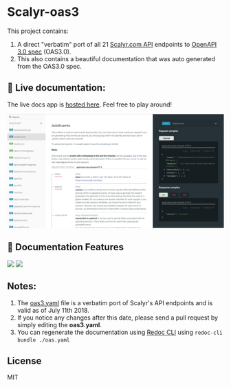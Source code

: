 # Scalyr-oas3
This project contains:

1.  A direct "verbatim" port of all 21 [Scalyr.com API](https://www.scalyr.com/help/api) endpoints to [OpenAPI 3.0 spec](https://github.com/OAI/OpenAPI-Specification) (OAS3.0). 
2. This also contains a beautiful documentation that was auto generated from the OAS3.0 spec.

## 🚀 Live documentation:  

The live docs app is <a href="https://scalyr-oas3.netlify.com/#/paths/~1api~1createTimeseries/post" target="_blank">hosted here</a>. Feel free to play around!


<img src="./redoc-pic.png" />


## 🌟 Documentation Features
<img src="https://github.com/Rebilly/ReDoc/raw/master/docs/images/nested-demo.gif" />
<img src="https://github.com/Rebilly/ReDoc/raw/master/docs/images/discriminator-demo.gif" />

## Notes:
1. The [oas3.yaml](https://github.com/rajaraodv/scalyr-oas3/blob/master/oas3.yaml) file is a verbatim port of Scalyr's API endpoints and is valid as of July 11th 2018. 
2. If you notice any changes after this date, please send a pull request by simply editing the **oas3.yaml**.
3. You can regenerate the documentation using [Redoc CLI](https://github.com/Rebilly/ReDoc/blob/master/cli/README.md) using `redoc-cli bundle ./oas.yaml`



## License
MIT
